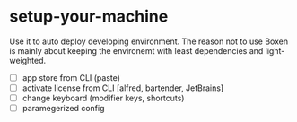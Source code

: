 # setup-your-machine

Use it to auto deploy developing environment. The reason not to use Boxen is mainly about keeping the environemt with least dependencies and light-weighted.

- [ ] app store from CLI (paste)
- [ ] activate license from CLI [alfred, bartender, JetBrains]
- [ ] change keyboard (modifier keys, shortcuts)
- [ ] paramegerized config
